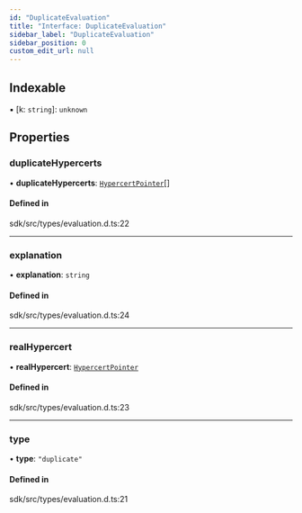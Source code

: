```yaml
---
id: "DuplicateEvaluation"
title: "Interface: DuplicateEvaluation"
sidebar_label: "DuplicateEvaluation"
sidebar_position: 0
custom_edit_url: null
---
```


## Indexable

▪ [k: `string`]: `unknown`

## Properties

### duplicateHypercerts

• **duplicateHypercerts**: [`HypercertPointer`](HypercertPointer.md)[]

#### Defined in

sdk/src/types/evaluation.d.ts:22

---

### explanation

• **explanation**: `string`

#### Defined in

sdk/src/types/evaluation.d.ts:24

---

### realHypercert

• **realHypercert**: [`HypercertPointer`](HypercertPointer.md)

#### Defined in

sdk/src/types/evaluation.d.ts:23

---

### type

• **type**: `"duplicate"`

#### Defined in

sdk/src/types/evaluation.d.ts:21
